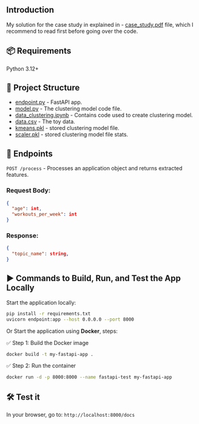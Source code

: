 ## Introduction

My solution for the case study in explained in - [case_study.pdf](./case_study.pdf) file, 
which I recommend to read first before going over the code.

## 📦 Requirements
Python 3.12+

## 📂 Project Structure

- [endpoint.py](./endpoint.py) - FastAPI app.
- [model.py](./model.py) - The clustering model code file.
- [data_clustering.ipynb](./data_clustering.ipynb) - Contains code used to create clustering model.
- [data.csv](./data.csv) - The toy data.
- [kmeans.pkl](./kmeans.pkl) - stored clustering model file.
- [scaler.pkl](./scaler.pkl) - stored clustering model file stats.

## 📌 Endpoints

`POST /process` - Processes an application object and returns extracted features.
### Request Body:
```JSON
{
  "age": int,
  "workouts_per_week": int
}
```
### Response:
```JSON
{
  "topic_name": string,
}
```

## ▶️ Commands to Build, Run, and Test the App Locally

Start the application locally:
```bash
pip install -r requirements.txt
uvicorn endpoint:app --host 0.0.0.0 --port 8000
```

Or Start the application using **Docker**, steps:

✅ Step 1: Build the Docker image
```bash
docker build -t my-fastapi-app .
```
✅ Step 2: Run the container
```bash
docker run -d -p 8000:8000 --name fastapi-test my-fastapi-app
```

## 🛠️ Test it
In your browser, go to: `http://localhost:8000/docs`



